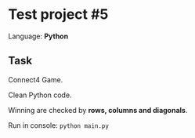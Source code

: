 Test project #5
=================

Language: **Python**  

Task
------

Connect4 Game.

Clean Python code.

Winning are checked by **rows, columns and diagonals**.

Run in console:
`python main.py`
